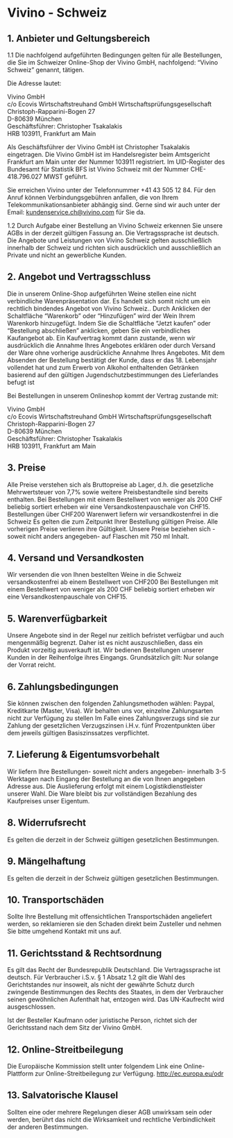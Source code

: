 # Vivino - Schweiz

## 1. Anbieter und Geltungsbereich

1.1 Die nachfolgend aufgeführten Bedingungen gelten für alle Bestellungen, die Sie im Schweizer Online-Shop der Vivino GmbH, nachfolgend: “Vivino Schweiz” genannt, tätigen.
 
Die Adresse lautet:
 
Vivino GmbH  
c/o Ecovis Wirtschaftstreuhand GmbH Wirtschaftsprüfungsgesellschaft  
Christoph-Rapparini-Bogen 27  
D-80639 München  
Geschäftsführer: Christopher Tsakalakis  
HRB 103911, Frankfurt am Main
 
 
Als Geschäftsführer der Vivino GmbH ist Christopher Tsakalakis eingetragen. Die Vivino GmbH ist im Handelsregister beim Amtsgericht Frankfurt am Main unter der Nummer 103911 registriert. Im UID-Register des Bundesamt für Statistik BFS ist Vivino Schweiz mit der Nummer CHE-418.796.027 MWST geführt.
 
Sie erreichen Vivino unter der Telefonnummer +41 43 505 12 84. Für den Anruf können Verbindungsgebühren anfallen, die von Ihrem Telekommunikationsanbieter abhängig sind. 
Gerne sind wir auch unter der Email: kundenservice.ch@vivino.com für Sie da.
 
1.2 Durch Aufgabe einer Bestellung an Vivino Schweiz erkennen Sie unsere AGBs in der derzeit gültigen Fassung an. Die Vertragssprache ist deutsch. Die Angebote und Leistungen von Vivino Schweiz gelten ausschließlich innerhalb der Schweiz und richten sich ausdrücklich und ausschließlich an Private und nicht an gewerbliche Kunden. 
 
 
## 2. Angebot und Vertragsschluss
Die in unserem Online-Shop aufgeführten Weine stellen eine nicht verbindliche Warenpräsentation dar. Es handelt sich somit nicht um ein rechtlich bindendes Angebot von Vivino Schweiz..
Durch Anklicken der Schaltfläche “Warenkorb” oder “Hinzufügen” wird der Wein Ihrem Warenkorb hinzugefügt. Indem Sie die Schaltfläche “Jetzt kaufen” oder “Bestellung abschließen” anklicken, geben Sie ein verbindliches Kaufangebot ab.
Ein Kaufvertrag kommt dann zustande, wenn wir ausdrücklich die Annahme Ihres Angebotes erklären oder durch Versand der Ware ohne vorherige ausdrückliche Annahme Ihres Angebotes.
Mit dem Absenden der Bestellung bestätigt der Kunde, dass er das 18. Lebensjahr vollendet hat und zum Erwerb von Alkohol enthaltenden Getränken basierend auf den gültigen Jugendschutzbestimmungen des Lieferlandes befugt ist 
 
Bei Bestellungen in unserem Onlineshop kommt der Vertrag zustande mit:
 
Vivino GmbH  
c/o Ecovis Wirtschaftstreuhand GmbH Wirtschaftsprüfungsgesellschaft  
Christoph-Rapparini-Bogen 27  
D-80639 München  
Geschäftsführer: Christopher Tsakalakis  
HRB 103911, Frankfurt am Main  

 
 
 
 
 
## 3. Preise
Alle Preise verstehen sich als Bruttopreise ab Lager, d.h. die gesetzliche Mehrwertsteuer von 7,7% sowie weitere Preisbestandteile sind bereits enthalten. Bei Bestellungen mit einem Bestellwert von weniger als 200 CHF beliebig sortiert erheben wir eine Versandkostenpauschale von CHF15.
Bestellungen über CHF200 Warenwert liefern wir versandkostenfrei in die Schweiz
Es gelten die zum Zeitpunkt Ihrer Bestellung gültigen Preise. Alle vorherigen Preise verlieren ihre Gültigkeit.
Unsere Preise beziehen sich - soweit nicht anders angegeben- auf Flaschen mit 750 ml Inhalt.
## 4. Versand und Versandkosten
Wir versenden die von Ihnen bestellten Weine in die Schweiz versandkostenfrei ab einem Bestellwert von CHF200
Bei Bestellungen mit einem Bestellwert von weniger als 200 CHF beliebig sortiert erheben wir eine Versandkostenpauschale von CHF15.
## 5. Warenverfügbarkeit
Unsere Angebote sind in der Regel nur zeitlich befristet verfügbar und auch mengenmäßig begrenzt. Daher ist es nicht auszuschließen, dass ein Produkt vorzeitig ausverkauft ist. Wir bedienen Bestellungen unserer Kunden in der Reihenfolge ihres Eingangs. Grundsätzlich gilt: Nur solange der Vorrat reicht.
 
 
## 6. Zahlungsbedingungen
Sie können zwischen den folgenden Zahlungsmethoden wählen: Paypal, Kreditkarte (Master, Visa). Wir behalten uns vor, einzelne Zahlungsarten nicht zur Verfügung zu stellen
Im Falle eines Zahlungsverzugs sind sie zur Zahlung der gesetzlichen Verzugszinsen i.H.v. fünf Prozentpunkten über dem jeweils gültigen Basiszinssatzes verpflichtet.
## 7. Lieferung & Eigentumsvorbehalt
Wir liefern Ihre Bestellungen- soweit nicht anders angegeben- innerhalb 3-5 Werktagen nach Eingang der Bestellung an die von Ihnen angegeben Adresse aus. Die Auslieferung erfolgt mit einem Logistikdienstleister unserer Wahl.
Die Ware bleibt bis zur vollständigen Bezahlung des Kaufpreises unser Eigentum.
## 8. Widerrufsrecht
Es gelten die derzeit in der Schweiz gültigen gesetzlichen Bestimmungen.
## 9. Mängelhaftung
Es gelten die derzeit in der Schweiz gültigen gesetzlichen Bestimmungen.
## 10. Transportschäden
Sollte Ihre Bestellung mit offensichtlichen Transportschäden angeliefert werden, so reklamieren sie den Schaden direkt beim Zusteller und nehmen Sie bitte umgehend Kontakt mit uns auf.
## 11. Gerichtsstand & Rechtsordnung
Es gilt das Recht der Bundesrepublik Deutschland. Die Vertragssprache ist deutsch. 
Für Verbraucher i.S.v. § 1 Absatz 1.2  gilt die Wahl des Gerichtstandes  nur insoweit, als nicht der gewährte Schutz durch zwingende Bestimmungen des Rechts des Staates, in dem der Verbraucher seinen gewöhnlichen Aufenthalt hat, entzogen wird.
Das UN-Kaufrecht wird ausgeschlossen.


Ist der Besteller Kaufmann oder juristische Person, richtet sich der Gerichtsstand nach dem Sitz der Vivino GmbH.
## 12. Online-Streitbeilegung
Die Europäische Kommission stellt unter folgendem Link eine Online-Plattform zur Online-Streitbeilegung zur Verfügung.  http://ec.europa.eu/odr
## 13. Salvatorische Klausel
Sollten eine oder mehrere Regelungen dieser AGB unwirksam sein oder werden, berührt das nicht die Wirksamkeit und rechtliche Verbindlichkeit der anderen Bestimmungen.